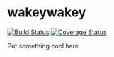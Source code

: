 # wakeywakey

[![Build Status](https://travis-ci.com/richardkriesman/wakeywakey.svg?branch=issue-44)](https://travis-ci.com/richardkriesman/wakeywakey) 
[![Coverage Status](https://coveralls.io/repos/github/richardkriesman/wakeywakey/badge.svg?branch=issue-44)](https://coveralls.io/github/richardkriesman/wakeywakey?branch=issue-44)

Put something cool here
